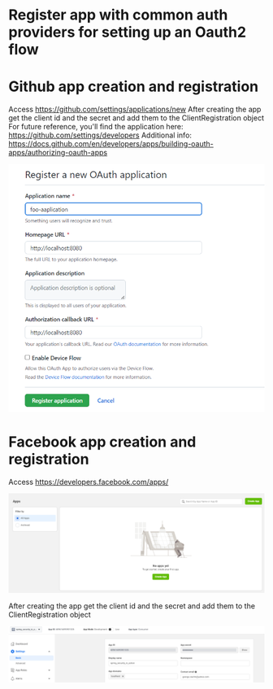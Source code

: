 # Register app with common auth providers for setting up an Oauth2 flow 

# Github app creation and registration
Access https://github.com/settings/applications/new
After creating the app get the client id and the secret and add them to the ClientRegistration object
For future reference, you'll find the application here: https://github.com/settings/developers
Additional info: https://docs.github.com/en/developers/apps/building-oauth-apps/authorizing-oauth-apps

![github_declare_new_app.png](pics/github_declare_new_app.png)


# Facebook app creation and registration
Access https://developers.facebook.com/apps/

![facebook_declare_new_app.png](pics/facebook_declare_new_app.png)

After creating the app get the client id and the secret and add them to the ClientRegistration object

![facebook_get_app_info.png](pics/facebook_get_app_info.png)
